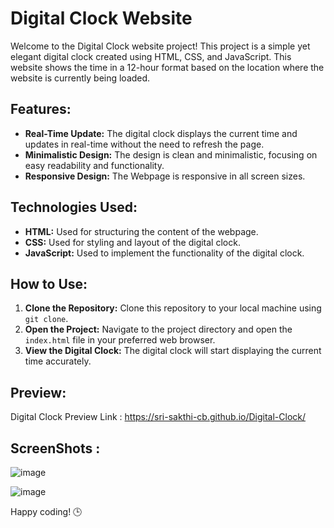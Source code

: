# Digital Clock Website

Welcome to the Digital Clock website project! This project is a simple yet elegant digital clock created using HTML, CSS, and JavaScript. 
This website shows the time in a 12-hour format based on the location where the website is currently being loaded.

## Features:
- **Real-Time Update:** The digital clock displays the current time and updates in real-time without the need to refresh the page.
- **Minimalistic Design:** The design is clean and minimalistic, focusing on easy readability and functionality.
- **Responsive Design:** The Webpage is responsive in all screen sizes.

## Technologies Used:
- **HTML:** Used for structuring the content of the webpage.
- **CSS:** Used for styling and layout of the digital clock.
- **JavaScript:** Used to implement the functionality of the digital clock.

## How to Use:
1. **Clone the Repository:** Clone this repository to your local machine using `git clone`.
2. **Open the Project:** Navigate to the project directory and open the `index.html` file in your preferred web browser.
3. **View the Digital Clock:** The digital clock will start displaying the current time accurately.

## Preview:

Digital Clock Preview Link : https://sri-sakthi-cb.github.io/Digital-Clock/

## ScreenShots :

![image](https://github.com/Sri-Sakthi-CB/Digital-Clock/assets/95374074/d842aa14-9435-48f6-8369-6a020f720593)



![image](https://github.com/Sri-Sakthi-CB/Digital-Clock/assets/95374074/1cce3227-38eb-487b-b855-43587ffe3aa9)



Happy coding! 🕒
